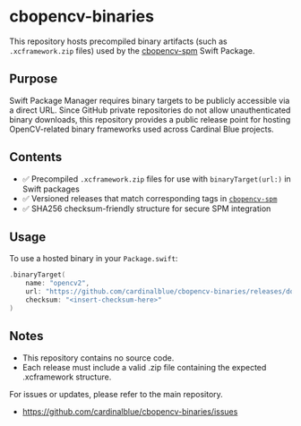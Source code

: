 # cbopencv-binaries

This repository hosts precompiled binary artifacts (such as `.xcframework.zip` files) used by the [cbopencv-spm](https://github.com/cardinalblue/cbopencv-binaries/) Swift Package.

## Purpose

Swift Package Manager requires binary targets to be publicly accessible via a direct URL. Since GitHub private repositories do not allow unauthenticated binary downloads, this repository provides a public release point for hosting OpenCV-related binary frameworks used across Cardinal Blue projects.

## Contents

- ✅ Precompiled `.xcframework.zip` files for use with `binaryTarget(url:)` in Swift packages
- ✅ Versioned releases that match corresponding tags in [`cbopencv-spm`](https://github.com/cardinalblue/cbopencv-spm)
- ✅ SHA256 checksum-friendly structure for secure SPM integration

## Usage

To use a hosted binary in your `Package.swift`:

```swift
.binaryTarget(
    name: "opencv2",
    url: "https://github.com/cardinalblue/cbopencv-binaries/releases/download/1.0.0/opencv2.xcframework.zip",
    checksum: "<insert-checksum-here>"
)
```

## Notes
- This repository contains no source code.
- Each release must include a valid .zip file containing the expected .xcframework structure.

For issues or updates, please refer to the main repository.
- https://github.com/cardinalblue/cbopencv-binaries/issues